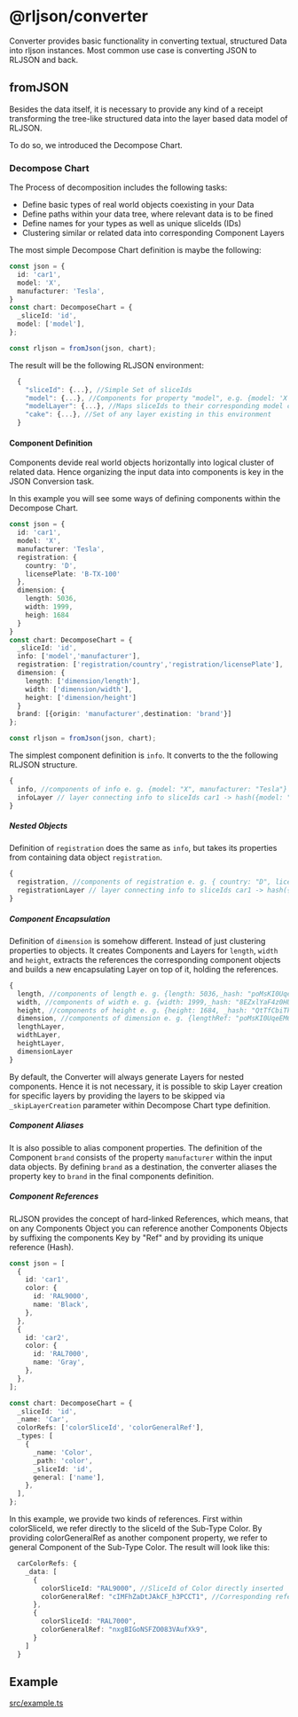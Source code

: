<!--
@license
Copyright (c) 2025 Rljson

Use of this source code is governed by terms that can be
found in the LICENSE file in the root of this package.
-->

# @rljson/converter

Converter provides basic functionality in converting textual, structured Data into rljson instances. Most common use case is converting JSON to RLJSON and back.

## fromJSON

Besides the data itself, it is necessary to provide any kind of a receipt transforming the tree-like structured data into the layer based data model of RLJSON.

To do so, we introduced the Decompose Chart.

### Decompose Chart

The Process of decomposition includes the following tasks:

* Define basic types of real world objects coexisting in your Data
* Define paths within your data tree, where relevant data is to be fined
* Define names for your types as well as unique sliceIds (IDs)
* Clustering similar or related data into corresponding Component Layers

The most simple Decompose Chart definition is maybe the following:

```ts
const json = {
  id: 'car1',
  model: 'X',
  manufacturer: 'Tesla',
}
const chart: DecomposeChart = {
  _sliceId: 'id',
  model: ['model'],
};

const rljson = fromJson(json, chart);
```

The result will be the following RLJSON environment:

```ts
  {
    "sliceId": {...}, //Simple Set of sliceIds
    "model": {...}, //Components for property "model", e.g. {model: 'X'}
    "modelLayer": {...}, //Maps sliceIds to their corresponding model components reference
    "cake": {...}, //Set of any layer existing in this environment
  }
```

#### Component Definition

Components devide real world objects horizontally into logical cluster of related data. Hence organizing the input data into components is key in the JSON Conversion task.

In this example you will see some ways of defining components within the Decompose Chart.

```ts
const json = {
  id: 'car1',
  model: 'X',
  manufacturer: 'Tesla',
  registration: {
    country: 'D',
    licensePlate: 'B-TX-100'
  },
  dimension: {
    length: 5036,
    width: 1999,
    heigh: 1684
  }
}
const chart: DecomposeChart = {
  _sliceId: 'id',
  info: ['model','manufacturer'],
  registration: ['registration/country','registration/licensePlate'],
  dimension: {
    length: ['dimension/length'],
    width: ['dimension/width'],
    height: ['dimension/height']
  }
  brand: [{origin: 'manufacturer',destination: 'brand'}]
};

const rljson = fromJson(json, chart);
```

The simplest component definition is `info`. It converts to the the following
RLJSON structure.

```ts
{
  info, //components of info e. g. {model: "X", manufacturer: "Tesla"}
  infoLayer // layer connecting info to sliceIds car1 -> hash({model: "X", manufacturer: "Tesla"})
}
```

##### Nested Objects

Definition of `registration` does the same as `info`, but takes its properties from containing data object `registration`.

```ts
{
  registration, //components of registration e. g. { country: "D", licensePlate: "B-TX-100"}
  registrationLayer // layer connecting info to sliceIds car1 -> hash({country: "D", licensePlate: "B-TX-100"})
}
```

##### Component Encapsulation

Definition of `dimension` is somehow different. Instead of just clustering properties to objects. It creates Components and Layers for `length`, `width` and `height`, extracts the references the corresponding component objects and builds a new encapsulating Layer on top of it, holding the references.

```ts
{
  length, //components of length e. g. {length: 5036,_hash: "poMsKI0UqeEM6h8qKVF3IU"}
  width, //components of width e. g. {width: 1999,_hash: "8EZxlYaF4z0HUMAW6bXsN6"}
  height, //components of height e. g. {height: 1684, _hash: "QtTfCbiTktna-iwRI0RsAa"}
  dimension, //components of dimension e. g. {lengthRef: "poMsKI0UqeEM6h8qKVF3IU", widthRef: "8EZxlYaF4z0HUMAW6bXsN6", heightRef: "QtTfCbiTktna-iwRI0RsAa"}
  lengthLayer,
  widthLayer,
  heightLayer,
  dimensionLayer
}
```

By default, the Converter will always generate Layers for nested components. Hence it is not necessary, it is possible to skip Layer creation for specific layers by providing the layers to be skipped via `_skipLayerCreation` parameter within Decompose Chart type definition.

##### Component Aliases

It is also possible to alias component properties. The definition of the Component `brand` consists of the property `manufacturer` within the input data objects. By defining `brand` as a destination, the converter aliases the property key to `brand` in the final components definition.

##### Component References

RLJSON provides the concept of hard-linked References, which means, that on any Components Object you can reference another Components Objects by suffixing the components Key by "Ref" and by providing its unique reference (Hash).

```ts
const json = [
  {
    id: 'car1',
    color: {
      id: 'RAL9000',
      name: 'Black',
    },
  },
  {
    id: 'car2',
    color: {
      id: 'RAL7000',
      name: 'Gray',
    },
  },
];

const chart: DecomposeChart = {
  _sliceId: 'id',
  _name: 'Car',
  colorRefs: ['colorSliceId', 'colorGeneralRef'],
  _types: [
    {
      _name: 'Color',
      _path: 'color',
      _sliceId: 'id',
      general: ['name'],
    },
  ],
};
```

In this example, we provide two kinds of references. First within colorSliceId, we refer directly to the sliceId of the Sub-Type Color. By providing colorGeneralRef as another component property, we refer to general Component of the Sub-Type Color. The result will look like this:

```ts
  carColorRefs: {
    _data: [
      {
        colorSliceId: "RAL9000", //SliceId of Color directly inserted
        colorGeneralRef: "cIMFhZaDtJAkCF_h3PCCT1", //Corresponding reference (Hash) of colorGeneral Component
      },
      {
        colorSliceId: "RAL7000",
        colorGeneralRef: "nxgBIGoNSFZO083VAufXk9",
      }
    ]
  }
```

## Example

[src/example.ts](src/example.ts)
